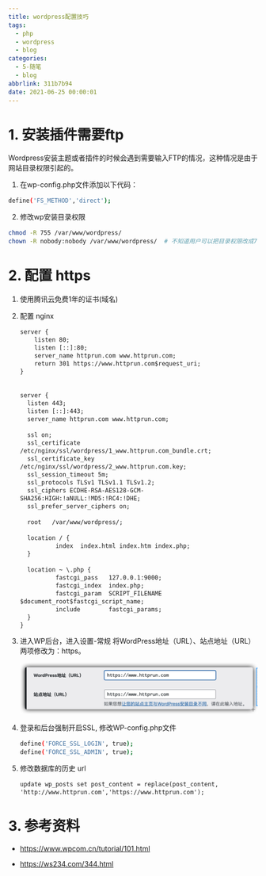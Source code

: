```yaml
---
title: wordpress配置技巧
tags:
  - php
  - wordpress
  - blog
categories:
  - 5-随笔
  - blog
abbrlink: 311b7b94
date: 2021-06-25 00:00:01
---
```


# 1. 安装插件需要ftp

Wordpress安装主题或者插件的时候会遇到需要输入FTP的情况，这种情况是由于网站目录权限引起的。

<!-- more -->

1. 在wp-config.php文件添加以下代码：

```bash
define('FS_METHOD','direct');
```

2. 修改wp安装目录权限

```bash
chmod -R 755 /var/www/wordpress/
chown -R nobody:nobody /var/www/wordpress/  # 不知道用户可以把目录权限改成777
```



# 2. 配置 https


1. 使用腾讯云免费1年的证书(域名)

2. 配置 nginx

   ```nginx
   server {
       listen 80;
       listen [::]:80;
       server_name httprun.com www.httprun.com;
       return 301 https://www.httprun.com$request_uri;
   }
   
   
   server {
     listen 443;
     listen [::]:443;
     server_name httprun.com www.httprun.com;
   
     ssl on;
     ssl_certificate /etc/nginx/ssl/wordpress/1_www.httprun.com_bundle.crt;
     ssl_certificate_key /etc/nginx/ssl/wordpress/2_www.httprun.com.key;
     ssl_session_timeout 5m;
     ssl_protocols TLSv1 TLSv1.1 TLSv1.2;
     ssl_ciphers ECDHE-RSA-AES128-GCM-SHA256:HIGH:!aNULL:!MD5:!RC4:!DHE;
     ssl_prefer_server_ciphers on;
   
     root   /var/www/wordpress/;
   
     location / {
             index  index.html index.htm index.php;
     }
   
     location ~ \.php {
             fastcgi_pass   127.0.0.1:9000;
             fastcgi_index  index.php;
             fastcgi_param  SCRIPT_FILENAME  $document_root$fastcgi_script_name;
             include        fastcgi_params;
     }
   }
   ```

   


3. 进入WP后台，进入设置-常规 将WordPress地址（URL）、站点地址（URL）两项修改为：https。

   ![1](wordpress配置技巧/1.png)


4. 登录和后台强制开启SSL, 修改WP-config.php文件

   ```bash
   define('FORCE_SSL_LOGIN', true);
   define('FORCE_SSL_ADMIN', true);
   ```


5. 修改数据库的历史 url

   ```mysql
   update wp_posts set post_content = replace(post_content, 'http://www.httprun.com','https://www.httprun.com');
   ```



# 3. 参考资料

+ https://www.wpcom.cn/tutorial/101.html

+ https://ws234.com/344.html